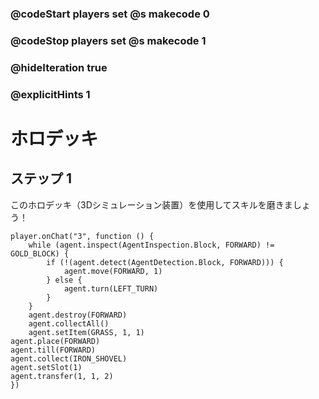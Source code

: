 ### @codeStart players set @s makecode 0
### @codeStop players set @s makecode 1

### @hideIteration true 
### @explicitHints 1


# ホロデッキ

## ステップ 1
このホロデッキ（3Dシミュレーション装置）を使用してスキルを磨きましょう！ 

```ghost
player.onChat("3", function () {
    while (agent.inspect(AgentInspection.Block, FORWARD) != GOLD_BLOCK) {
        if (!(agent.detect(AgentDetection.Block, FORWARD))) {
            agent.move(FORWARD, 1)
        } else {
            agent.turn(LEFT_TURN)
        }
    }
    agent.destroy(FORWARD)
    agent.collectAll()
    agent.setItem(GRASS, 1, 1)
agent.place(FORWARD)
agent.till(FORWARD)
agent.collect(IRON_SHOVEL)
agent.setSlot(1)
agent.transfer(1, 1, 2)
})
```